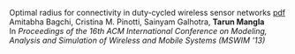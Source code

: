 Optimal radius for connectivity in duty-cycled wireless sensor networks [pdf](http://academicpages.github.io/files/paper1.pdf)\
Amitabha Bagchi, Cristina M. Pinotti, Sainyam Galhotra, **Tarun Mangla** \
In *Proceedings of the 16th ACM International Conference on Modeling, Analysis and Simulation of Wireless and Mobile Systems (MSWIM '13)* 
